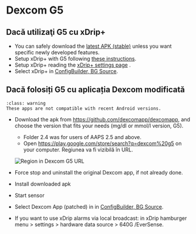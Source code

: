 # Dexcom G5

## Dacă utilizaţi G5 cu xDrip+

-   You can safely download the [latest APK (stable)](https://xdrip-plus-updates.appspot.com/stable/xdrip-plus-latest.apk) unless you want specific newly developed features.
-   Setup xDrip+ with G5 following [these instructions](https://navid200.github.io/xDrip/docs/G5-Recommended-Settings.html).
-   Setup xDrip+ reading the [xDrip+ settings page](../CompatibleCgms/xDrip.md) .
-   Select xDrip+ in [ConfigBuilder, BG Source](../SettingUpAaps/ConfigBuilder.md#bg-source).

## Dacă folosiți G5 cu aplicația Dexcom modificată

```{admonition} Legacy apps
:class: warning
These apps are not compatible with recent Android versions.  
```

-   Download the apk from <https://github.com/dexcomapp/dexcomapp>, and choose the version that fits your needs (mg/dl or mmol/l version, G5).

    -   Folder 2.4 was for users of AAPS 2.5 and above.
    -   Open <https://play.google.com/store/search?q=dexcom%20g5> on your computer. Regiunea va fi vizibilă în URL.

    ![Region in Dexcom G5 URL](../images/DexcomG5regionURL.PNG)

-   Force stop and uninstall the original Dexcom app, if not already done.

-   Install downloaded apk

-   Start sensor

- Select Dexcom App (patched) in in [ConfigBuilder, BG Source](../SettingUpAaps/ConfigBuilder.md#bg-source).

-   If you want to use xDrip alarms via local broadcast: in xDrip hamburger menu > settings > hardware data source > 640G /EverSense.
